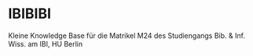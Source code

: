 # IBIBIBI
Kleine Knowledge Base für die Matrikel M24 des Studiengangs Bib. &amp; Inf. Wiss. am IBI, HU Berlin 
